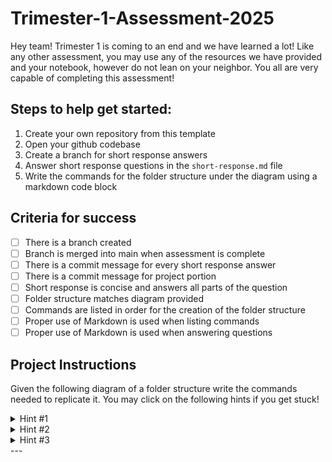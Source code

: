 # Trimester-1-Assessment-2025

Hey team! Trimester 1 is coming to an end and we have learned a lot! Like any other assessment, you may use any of the resources we have provided and your notebook, however do not lean on your neighbor. You all are very capable of completing this assessment! 

## Steps to help get started: 
1. Create your own repository from this template
2. Open your github codebase
3. Create a branch for short response answers
4. Answer short response questions in the `short-response.md` file
5. Write the commands for the folder structure under the diagram using a markdown code block

## Criteria for success
- [ ] There is a branch created
- [ ] Branch is merged into main when assessment is complete
- [ ] There is a commit message for every short response answer
- [ ] There is a commit message for project portion
- [ ] Short response is concise and answers all parts of the question
- [ ] Folder structure matches diagram provided
- [ ] Commands are listed in order for the creation of the folder structure
- [ ] Proper use of Markdown is used when listing commands
- [ ] Proper use of Markdown is used when answering questions

## Project Instructions
Given the following diagram of a folder structure write the commands needed to replicate it. You may click on the following hints if you get stuck!

<details>
  <summary> 
    Hint #1
  </summary>
  In the diagram provided what are the different levels you need to create? Is there a command you can use to build multiple folders at once?
</details>

<details>
  <summary> 
    Hint #2 
  </summary>
  In the diagram provided which of the elements in the directory are folders? Which of them are files?
  What is the command to create a folder? Which is the command to build a file?
</details>

<details>
  <summary> 
    Hint #3 
  </summary>
  
  If there is a __nested__ folder or file what commands would we need to do first to navigate to our holding folder?
  
  A nested folder or file means that the folder or file is within another folder. 
  
  Example of nested folder: 
  
  Folder A
  
  |--> Folder 1
  
  In this example `Folder 1` is nested within Folder A.
  
</details>
---
